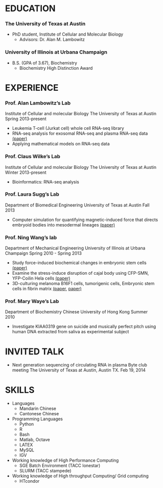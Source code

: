 # EDUCATION
### The University of Texas at Austin
* PhD student, Institute of Cellular and Molecular Biology
  * Advisors: Dr. Alan M. Lambowitz

### University of Illinois at Urbana Champaign
* B.S. (GPA of 3.67), Biochemistry
  * Biochemistry High Distinction Award

# EXPERIENCE
### Prof. Alan Lambowitz’s Lab
Institute of Cellular and molecular Biology
The University of Texas at Austin
Spring 2013-present
* Leukemia T-cell (Jurkat cell) whole cell RNA-seq library
* RNA-seq analysis for exosomal RNA-seq and plasma RNA-seq data [(paper)](http://rnajournal.cshlp.org/content/early/2015/11/09/rna.054809.115.long)
* Applying mathematical models on RNA-seq data

### Prof. Claus Wilke’s Lab
Institute of Cellular and molecular Biology
The University of Texas at Austin
Winter 2013-present
* Bioinformatics: RNA-seq analysis

### Prof. Laura Sugg’s Lab
Department of Biomedical Engineering
University of Texas at Austin
Fall 2013
* Computer simulation for quantifying magnetic-induced force that directs embryoid bodies into mesodermal lineages [(paper)](http://journals.plos.org/plosone/article?id=10.1371/journal.pone.0113982)

### Prof. Ning Wang’s lab
Department of Mechanical Engineering
University of Illinois at Urbana Champaign
Spring 2010 - Spring 2013
* Study force-induced biochemical changes in embryonic stem cells [(paper)](http://www.sciencedirect.com/science/article/pii/S0006291X11018924)
* Examine the stress-induce disruption of cajal body using CFP-SMN, YFP-Coilin Hela cells [(paper)](http://www.nature.com/ncomms/journal/v3/n5/abs/ncomms1873.html)
* 3D-culturing melanoma B16F1 cells, tumorigenic cells, Embryonic stem cells in fibrin matrix [(paper](http://www.nature.com/ncomms/2014/140530/ncomms5000/full/ncomms5000.html), [paper)](http://www.nature.com/ncomms/2014/140806/ncomms5619/full/ncomms5619.html)

### Prof. Mary Waye’s Lab
Department of Biochemistry
Chinese University of Hong Kong
Summer 2010
* Investigate KIAA0319 gene on suicide and musically perfect pitch using human DNA extracted from saliva as experimental subject

# INVITED TALK
* Next generation sequencing of circulating RNA in plasma 
Byte club meeting
The University of Texas at Austin, Austin TX.
Feb 19, 2014

# SKILLS
* Languages
  * Mandarin Chinese
  * Cantonese Chinese
* Programming Languages
  * Python
  * R
  * Bash
  * Matlab, Octave
  * LATEX
  * MySQL
  * IGV
* Working knowledge of High Performance Computing
  * SGE Batch Environment (TACC lonestar)
  * SLURM (TACC stampede)
* Working knowledge of High throughput Computing/ Grid computing
  * HTcondor
